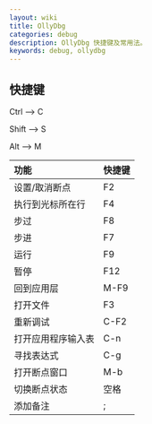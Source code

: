```yaml
---
layout: wiki
title: OllyDbg
categories: debug
description: OllyDbg 快捷键及常用法。
keywords: debug, ollydbg
---
```


## 快捷键

Ctrl --> C

Shift --> S

Alt --> M

| 功能               | 快捷键 |
|:-------------------|:-------|
| 设置/取消断点      | F2     |
| 执行到光标所在行   | F4     |
| 步过               | F8     |
| 步进               | F7     |
| 运行               | F9     |
| 暂停               | F12    |
| 回到应用层         | M-F9   |
| 打开文件           | F3     |
| 重新调试           | C-F2   |
| 打开应用程序输入表 | C-n    |
| 寻找表达式         | C-g    |
| 打开断点窗口       | M-b    |
| 切换断点状态       | 空格   |
| 添加备注           | ;      |
